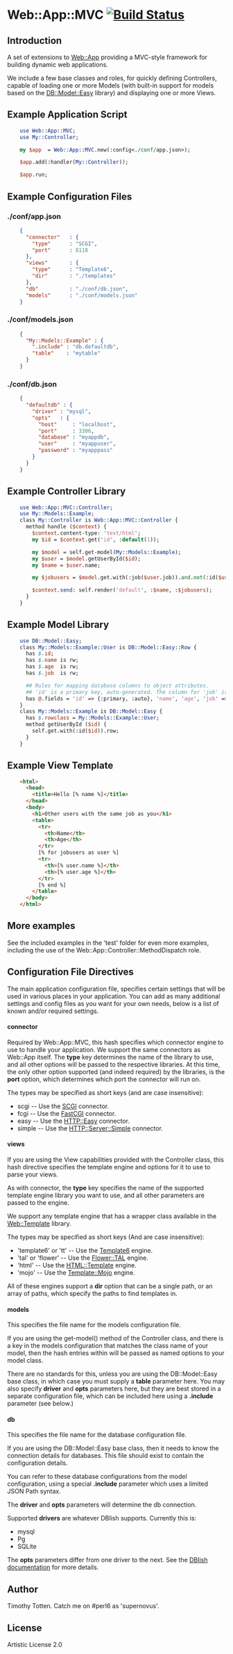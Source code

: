 # Web::App::MVC [![Build Status](https://travis-ci.org/tbrownaw/perl6-web-app-mvc.svg?branch=master)](https://travis-ci.org/tbrownaw/perl6-web-app-mvc)

## Introduction

A set of extensions to [Web::App](https://github.com/supernovus/perl6-web/) 
providing a MVC-style framework for building dynamic web applications.

We include a few base classes and roles, for quickly defining Controllers, 
capable of loading one or more Models (with built-in support for models based
on the [DB::Model::Easy](https://github.com/supernovus/perl6-db-model-easy/) library) and displaying one or more Views.

## Example Application Script

```perl
    use Web::App::MVC;
    use My::Controller;

    my $app  = Web::App::MVC.new(:config<./conf/app.json>);

    $app.add(:handler(My::Controller));

    $app.run;
```

## Example Configuration Files

### ./conf/app.json

```json
    {
      "connector"   : {
        "type"      : "SCGI",
        "port"      : 8118
      },
      "views"       : {
        "type"      : "Template6",        
        "dir"       : "./templates"
      },
      "db"          : "./conf/db.json",
      "models"      : "./conf/models.json"
    }
```

### ./conf/models.json

```json
    {
      "My::Models::Example" : {
        ".include" : "db.defaultdb",
        "table"    : "mytable"
      }
    }
```

### ./conf/db.json

```json
    {
      "defaultdb" : {
        "driver" : "mysql",
        "opts"   : {
          "host"     : "localhost",
          "port"     : 3306,
          "database" : "myappdb",
          "user"     : "myappuser",
          "password" : "myapppass"
        }
      }
    }
```

## Example Controller Library

```perl
    use Web::App::MVC::Controller;
    use My::Models::Example;
    class My::Controller is Web::App::MVC::Controller {
      method handle ($context) {
        $context.content-type: 'text/html';
        my $id = $context.get('id', :default(1));

        my $model = self.get-model(My::Models::Example);
        my $user = $model.getUserById($id);
        my $name = $user.name;

        my $jobusers = $model.get.with(:job($user.job)).and.not(:id($user.id)).rows;

        $context.send: self.render('default', :$name, :$jobusers);
      }
    }
```

## Example Model Library

```perl
    use DB::Model::Easy;
    class My::Models::Example::User is DB::Model::Easy::Row {
      has $.id;
      has $.name is rw;
      has $.age  is rw;
      has $.job  is rw;

      ## Rules for mapping database columns to object attributes.
      ## 'id' is a primary key, auto-generated. The column for 'job' is called 'position'.
      has @.fields = 'id' => {:primary, :auto}, 'name', 'age', 'job' => 'position';
    }
    class My::Models::Example is DB::Model::Easy {
      has $.rowclass = My::Models::Example::User;
      method getUserById ($id) {
        self.get.with(:id($id)).row;
      }
    }
```

## Example View Template

```html
    <html>
      <head>
        <title>Hello [% name %]</title>
      </head>
      <body>
        <h1>Other users with the same job as you</h1>
        <table>
          <tr>
            <th>Name</th>
            <th>Age</th>
          </tr>
          [% for jobusers as user %]
          <tr>
            <th>[% user.name %]</th>
            <th>[% user.age %]</th>
          </tr>
          [% end %]
        </table>
      </body>
    </html>
```

## More examples

See the included examples in the 'test' folder for even more examples,
including the use of the Web::App::Controller::MethodDispatch role.

##  Configuration File Directives

The main application configuration file, specifies certain settings that will
be used in various places in your application. You can add as many additional
settings and config files as you want for your own needs, 
below is a list of known and/or required settings.

#### connector

Required by Web::App::MVC, this hash specifies which connector engine to 
use to handle your application. 
We support the same connectors as Web::App itself. The __type__ key
determines the name of the library to use, and all other options will be 
passed to the respective libraries. 
At this time, the only other option supported (and indeed required)
by the libraries, is the __port__ option, which determines which port the 
connector will run on. 

The types may be specified as short keys (and are case insensitive):

 * scgi -- Use the [SCGI](https://github.com/supernovus/SCGI/) connector.
 * fcgi -- Use the [FastCGI](https://github.com/supernovus/perl6-fastcgi/) connector.
 * easy -- Use the [HTTP::Easy](https://github.com/supernovus/perl6-http-easy/) connector.
 * simple -- Use the [HTTP::Server::Simple](https://github.com/mberends/http-server-simple/) connector.

#### views

If you are using the View capabilities provided with the Controller class, 
this hash directive specifies the template engine and options for it to use 
to parse your views. 

As with connector, the __type__ key specifies the name of the supported 
template engine  library you want to use, and all other parameters are 
passed to the engine.

We support any template engine that has a wrapper class available in the
[Web::Template](https://github.com/supernovus/perl6-web-template/) library.

The types may be specified as short keys (And are case insensitive):

 * 'template6' or 'tt' -- Use the [Template6](https://github.com/supernovus/template6/) engine.
 * 'tal' or 'flower' -- Use the [Flower::TAL](https://github.com/supernovus/flower/) engine.
 * 'html' -- Use the [HTML::Template](https://github.com/masak/html-template/) engine.
 * 'mojo' -- Use the [Template::Mojo](https://github.com/tadzik/Template-Mojo/) engine.

All of these engines support a __dir__ option that can be a single path,
or an array of paths, which specify the paths to find templates in.

#### models

This specifies the file name for the models configuration file.

If you are using the get-model() method of the Controller class, 
and there is a key in the models configuration that matches the class name 
of your model, then the hash entries within will be passed as named 
options to your model class. 

There are no standards for this, unless you are using the 
DB::Model::Easy base class, in which case you must supply 
a __table__ parameter here. You may also specify __driver__ and __opts__ 
parameters here, but they are best stored in a separate configuration file,
which can be included here using a __.include__ parameter (see below.)

#### db

This specifies the file name for the database configuration file.

If you are using the DB::Model::Easy base class, then it needs to know
the connection details for databases. This file should exist to contain the
configuration details.

You can refer to these database configurations from the model configuration, 
using a special __.include__ parameter which uses a limited JSON Path syntax.

The __driver__ and __opts__ parameters will determine the db connection.

Supported __drivers__ are whatever DBIish supports. Currently this is:

  * mysql
  * Pg
  * SQLite

The __opts__ parameters differ from one driver to the next. 
See the [DBIish documentation](https://github.com/perl6/DBIish/) 
for more details.

## Author

Timothy Totten. Catch me on #perl6 as 'supernovus'.

## License

Artistic License 2.0

